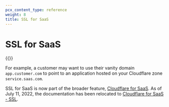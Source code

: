 ```yaml
---
pcx_content_type: reference
weight: 8
title: SSL for SaaS
---
```


# SSL for SaaS

{{<render file="../../cloudflare-for-saas/_partials/_ssl-for-saas-definition.md">}} <br>

For example, a customer may want to use their vanity domain `app.customer.com` to point to an application hosted on your Cloudflare zone `service.saas.com`.

SSL for SaaS is now part of the broader feature, [Cloudflare for SaaS](/cloudflare-for-saas/). As of July 11, 2022, the documentation has been relocated to [Cloudflare for SaaS - SSL](/cloudflare-for-saas/security/certificate-management/).
